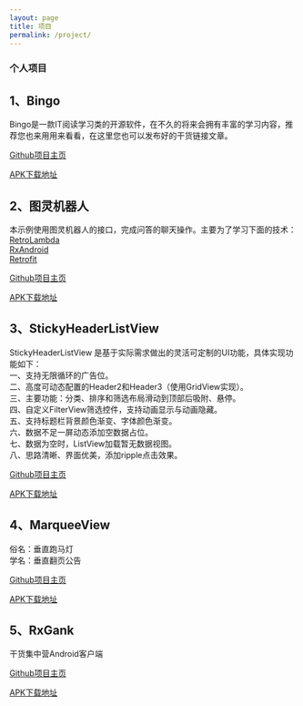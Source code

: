 ```yaml
---
layout: page
title: 项目
permalink: /project/
---
```



### 个人项目

## 1、Bingo

Bingo是一款IT阅读学习类的开源软件，在不久的将来会拥有丰富的学习内容，推荐您也来用用来看看，在这里您也可以发布好的干货链接文章。

[Github项目主页](https://github.com/sfsheng0322/Bingo)

[APK下载地址](http://fir.im/Bingo)

## 2、图灵机器人

本示例使用图灵机器人的接口，完成问答的聊天操作。主要为了学习下面的技术：  
[RetroLambda](https://github.com/evant/gradle-retrolambda)  
[RxAndroid](https://github.com/ReactiveX/RxAndroid)  
[Retrofit](https://github.com/square/retrofit)

[Github项目主页](https://github.com/sfsheng0322/Tuling)

[APK下载地址](http://fir.im/turing)

## 3、StickyHeaderListView

StickyHeaderListView 是基于实际需求做出的灵活可定制的UI功能，具体实现功能如下：  
一、支持无限循环的广告位。  
二、高度可动态配置的Header2和Header3（使用GridView实现）。  
三、主要功能：分类、排序和筛选布局滑动到顶部后吸附、悬停。  
四、自定义FilterView筛选控件，支持动画显示与动画隐藏。  
五、支持标题栏背景颜色渐变、字体颜色渐变。  
六、数据不足一屏动态添加空数据占位。  
七、数据为空时，ListView加载暂无数据视图。  
八、思路清晰、界面优美，添加ripple点击效果。  

[Github项目主页](https://github.com/sfsheng0322/StickyHeaderListView)

[APK下载地址](http://fir.im/StickyListView)

## 4、MarqueeView

俗名：垂直跑马灯  
学名：垂直翻页公告

[Github项目主页](https://github.com/sfsheng0322/MarqueeView)

[APK下载地址](http://fir.im/MarqueeView)

## 5、RxGank

干货集中营Android客户端

[Github项目主页](https://github.com/sfsheng0322/RxGank)

[APK下载地址](http://fir.im/RxGank)


